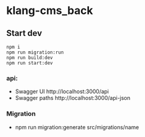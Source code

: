 # klang-cms_back
## Start dev
```
npm i
npm run migration:run
npm run build:dev
npm run start:dev
```

### api:
- Swagger UI http://localhost:3000/api
- Swagger paths http://localhost:3000/api-json

### Migration
- npm run migration:generate src/migrations/name
